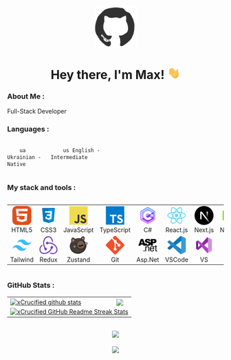 <div id="header" align="center">

<img src="./assets/github.gif" width="100"/>

<h1>
Hey there, I'm Max!
<img src="./assets/giphy.gif" width="30px" alt="GIF">
</h1>

   </div>
  
### About Me :

Full-Stack Developer

### Languages :

<div style="display: flex; align-items: flex-start; align: center">
<table  align="center">
  <tr>
    
        ua Ukrainian - Native
        
  </tr>

  <tr>
    
        us English - Intermediate
        
  </tr>
</table>
</div>

### My stack and tools :

<div style="display: flex; align-items: flex-start; align: center">
<table align="center">
  <tr>
     <td align="center"  width="88">
         <img src="./images/01-html5.svg" alt="HTML5" width="44" height="44"/>
      <br>HTML5
    </td>
    <td align="center" width="88">
        <img src="./images/2-css3.svg" alt="CSS3" width="44" height="44"/>
      <br>CSS3
    </td>
    <td align="center" width="88">
         <img src="./images/03-javascript.svg" alt="JS" width="44" height="44"/>
      <br>JavaScript
    </td>
    <td align="center" width="88">
        <img src="./images/04-typescript.svg" alt="TS" width="44" height="44"/>
      <br>TypeScript
    </td>
     <td align="center" width="88">
         <img src="./images/csharp.svg" alt="C#" width="44" height="44"/>
      <br>C#
    </td>
    <td align="center" width="88">
        <img src="./images/06-react.svg" alt="React" width="44" height="44"/>
      <br>React.js
    </td>
    <td align="center" width="88">
        <img src="./images/07-nextjs.svg" alt="Next.js" width="44" height="44"/>
      <br>Next.js
    </td>
    <td align="center" width="88">
      <img src="./images/08-nodejs.svg" alt="Node.js" width="44" height="44"/>
      <br>Node.js
    </td>
        <td align="center" width="88">
       <img src="./images/09-sql.svg" alt="SQL" width="44" height="44"/>
      <br>SQL
      </td>
  </tr>
    <td align="center"  width="88">
        <img src="./images/12-tailwind.svg" alt="Tailwind" width="44" height="44"/>
      <br>Tailwind
    </td>
    <td align="center" width="88">
        <img src="./images/13-redux.svg" alt="Redux" width="44" height="44"/>
      <br>Redux
    </td>
   <td align="center" width="88">
        <img src="./images/10-zustand.svg" alt="Zustand" width="44" height="44"/>
      <br>Zustand
   </td>
     <td align="center" width="88">
        <img src="./images/16-git.svg" alt="Git" width="44" height="44"/>
      <br>Git
    </td>
    <td align="center" width="88">
        <img src="./images/11-aspNet.svg" alt="asp.net" width="44" height="44"/>
      <br>Asp.Net
    </td>
  <td align="center" width="88">
        <img src="./images/17-vscode.svg" alt="Visual Studio Code" width="44" height="44"/>
      <br>VSCode
     </td>
     <td align="center" width="88">
        <img src="./images/18-vs.svg" alt="Visual Studio" width="44" height="44"/>
      <br>VS
     </td>
</table>
</div>

### GitHub Stats :

<table align="center">
  <tr>
  <td>
  <a href="https://github.com/xCrucified/github-readme-stats"><img align="center" src="https://github-readme-stats.vercel.app/api?username=xCrucified&show_icons=true&include_all_commits=true&theme=buefy&hide_border=true" alt="xCrucified github stats" /></a>
  </td>
  <td>
  <a href="https://github.com/xCrucified/github-readme-stats"><img align="center" src="https://github-readme-stats.vercel.app/api/top-langs/?username=xCrucified&layout=compact&theme=buefy&hide_border=true" /></a>
  </td>
  </tr>
  <tr>
  <td colspan=2 align="center">
  <a href="https://git.io/streak-stats"> <img src="http://github-readme-streak-stats.herokuapp.com?user=xCrucified&hide_border=true&background=f6f8fa&currStreakLabel=000000&date_format=j%20M%5B%20Y%5D" alt="xCrucified GitHub Readme Streak Stats" /> </a>
  </td>
  </tr>
</table>
  
<br>

<div align="center">
<a href="https://u8views.com/github/xCrucified"><img src="https://u8views.com/api/v1/github/profiles/115661003/views/day-week-month-total-count.svg"></a>
</div>

<br>

<div align="center">
<a href="https://www.codewars.com/users/xCrucified"><img src="https://www.codewars.com/users/xCrucified/badges/small">
</div>

